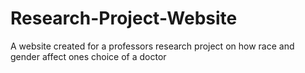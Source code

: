 # Research-Project-Website
A website created for a professors research project on how race and gender affect ones choice of a doctor
